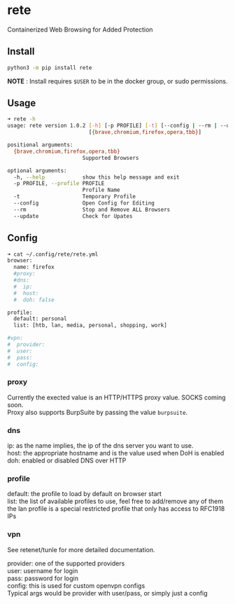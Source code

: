 # rete
Containerized Web Browsing for Added Protection 

##  Install

```bash
python3 -m pip install rete
```

**NOTE** : Install requires `$USER` to be in the docker group, or sudo permissions.


## Usage

```bash
➜ rete -h      
usage: rete version 1.0.2 [-h] [-p PROFILE] [-t] [--config | --rm | --update]
                          [{brave,chromium,firefox,opera,tbb}]

positional arguments:
  {brave,chromium,firefox,opera,tbb}
                        Supported Browsers

optional arguments:
  -h, --help            show this help message and exit
  -p PROFILE, --profile PROFILE
                        Profile Name
  -t                    Temporary Profile
  --config              Open Config for Editing
  --rm                  Stop and Remove ALL Browsers
  --update              Check for Upates

```

## Config
```bash
➜ cat ~/.config/rete/rete.yml
browser:
  name: firefox
  #proxy:
  #dns:
  #  ip: 
  #  host:
  #  doh: false

profile:
  default: personal
  list: [htb, lan, media, personal, shopping, work]

#vpn:
#  provider:
#  user:
#  pass:
#  config: 
```

### proxy
  Currently the exected value is an HTTP/HTTPS proxy value. SOCKS coming soon. </br>
  Proxy also supports BurpSuite by passing the value `burpsuite`.

### dns
  ip: as the name implies, the ip of the dns server you want to use.</br>
  host: the appropriate hostname and is the value used when DoH is enabled</br>
  doh: enabled or disabled DNS over HTTP

### profile
default: the profile to load by default on browser start</br>
list: the list of available profiles to use, feel free to add/remove any of them</br>
 the lan profile is a special restricted profile that only has access to RFC1918 IPs

### vpn
 See retenet/tunle for more detailed documentation.</br>
 
 provider: one of the supported providers</br>
 user: username for login</br>
 pass: password for login</br>
 config: this is used for custom openvpn configs</br>
 Typical args would be provider with user/pass, or simply just a config</br>
